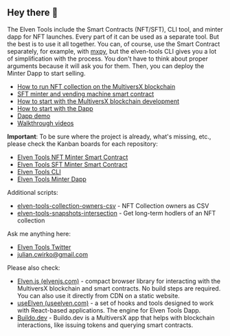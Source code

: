 ## Hey there 👋

The Elven Tools include the Smart Contracts (NFT/SFT), CLI tool, and minter dapp for NFT launches. Every part of it can be used as a separate tool. But the best is to use it all together. You can, of course, use the Smart Contract separately, for example, with [mxpy](https://docs.multiversx.com/sdk-and-tools/sdk-py/mxpy-cli/), but the elven-tools CLI gives you a lot of simplification with the process. You don't have to think about proper arguments because it will ask you for them. Then, you can deploy the Minter Dapp to start selling.

- [How to run NFT collection on the MultiversX blockchain](https://youtu.be/resGP6a7_34)
- [SFT minter and vending machine smart contract](https://youtu.be/rMF3ItijHUA)
- [How to start with the MultiversX blockchain development](https://www.julian.io/articles/how-to-start-with-elrond.html)
- [How to start with the Dapp](https://www.elven.tools/docs/how-to-start-with-the-dapp.html)
- [Dapp demo](https://dapp-demo.elven.tools/)
- [Walkthrough videos](https://www.youtube.com/channel/UCaj-mgcY9CWbLdZsC5Gt00g/videos)

**Important**: To be sure where the project is already, what's missing, etc., please check the Kanban boards for each repository:
- [Elven Tools NFT Minter Smart Contract](https://github.com/orgs/ElvenTools/projects/7)
- [Elven Tools SFT Minter Smart Contract](https://github.com/orgs/ElvenTools/projects/8)
- [Elven Tools CLI](https://github.com/orgs/ElvenTools/projects/6)
- [Elven Tools Minter Dapp](https://github.com/orgs/ElvenTools/projects/5)

Additional scripts:
- [elven-tools-collection-owners-csv](https://github.com/ElvenTools/elven-tools-collection-owners-csv) - NFT Collection owners as CSV
- [elven-tools-snapshots-intersection](https://github.com/ElvenTools/elven-tools-snapshots-intersection) - Get long-term hodlers of an NFT collection

Ask me anything here:

- [Elven Tools Twitter](https://twitter.com/ElvenTools)
- julian.cwirko@gmail.com

Please also check:
- [Elven.js (elvenjs.com)](https://github.com/elven-js) - compact browser library for interacting with the MultiversX blockchain and smart contracts. No build steps are required. You can also use it directly from CDN on a static website.
- [useElven (useelven.com)](https://github.com/useelven) - a set of hooks and tools designed to work with React-based applications. The engine for Elven Tools Dapp.
- [Buildo.dev](https://www.buildo.dev) - Buildo.dev is a MultiversX app that helps with blockchain interactions, like issuing tokens and querying smart contracts.
